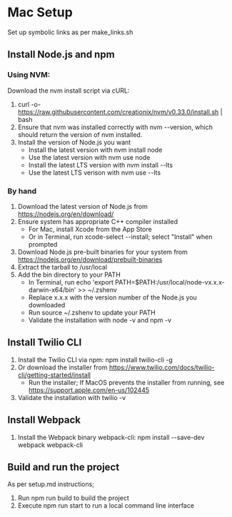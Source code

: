 # Mac Setup

Set up symbolic links as per make_links.sh

## Install Node.js and npm

 ###  Using NVM:
Download the nvm install script via cURL:
1. curl -o- https://raw.githubusercontent.com/creationix/nvm/v0.33.0/install.sh | bash
2. Ensure that nvm was installed correctly with nvm --version, which should return the version of nvm installed.
3. Install the version of Node.js you want 
   * Install the latest version with nvm install node 
   * Use the latest version with nvm use node 
   * Install the latest LTS version with nvm install --lts 
   * Use the latest LTS verison with nvm use --lts

### By hand
1. Download the latest version of Node.js from https://nodejs.org/en/download/
2. Ensure system has appropriate C++ compiler installed
   * For Mac, install Xcode from the App Store
   * Or in Terminal, run xcode-select --install; select "Install" when prompted
3. Download Node.js pre-built binaries for your system from https://nodejs.org/en/download/prebuilt-binaries
4. Extract the tarball to /usr/local
5. Add the bin directory to your PATH
   * In Terminal, run echo 'export PATH=$PATH:/usr/local/node-vx.x.x-darwin-x64/bin' >> ~/.zshenv
   * Replace x.x.x with the version number of the Node.js you downloaded
   * Run source ~/.zshenv to update your PATH
   * Validate the installation with node -v and npm -v

## Install Twilio CLI
1. Install the Twilio CLI via npm: npm install twilio-cli -g
2. Or download the installer from https://www.twilio.com/docs/twilio-cli/getting-started/install
   * Run the installer; If MacOS prevents the installer from running, see https://support.apple.com/en-us/102445
3. Validate the installation with twilio -v

## Install Webpack
1. Install the Webpack binary  webpack-cli: npm install --save-dev webpack webpack-cli

## Build and run the project
As per setup.md instructions;
1. Run npm run build to build the project
2. Execute npm run start to run a local command line interface


